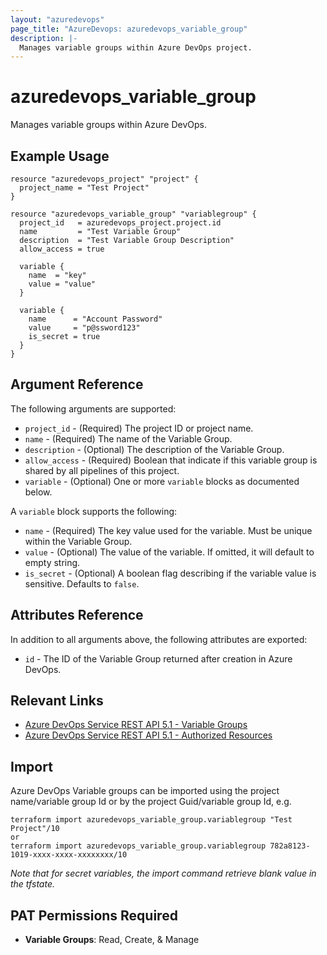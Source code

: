 ```yaml
---
layout: "azuredevops"
page_title: "AzureDevops: azuredevops_variable_group"
description: |-
  Manages variable groups within Azure DevOps project.
---
```


# azuredevops_variable_group
Manages variable groups within Azure DevOps.

## Example Usage

```hcl
resource "azuredevops_project" "project" {
  project_name = "Test Project"
}

resource "azuredevops_variable_group" "variablegroup" {
  project_id   = azuredevops_project.project.id
  name         = "Test Variable Group"
  description  = "Test Variable Group Description"
  allow_access = true

  variable {
    name  = "key"
    value = "value"
  }

  variable {
    name      = "Account Password"
    value     = "p@ssword123"
    is_secret = true
  }
}
```

## Argument Reference

The following arguments are supported:

* `project_id` - (Required) The project ID or project name.
* `name` - (Required) The name of the Variable Group.
* `description` - (Optional) The description of the Variable Group.
* `allow_access` - (Required) Boolean that indicate if this variable group is shared by all pipelines of this project.
* `variable` - (Optional) One or more `variable` blocks as documented below.

A `variable` block supports the following:

* `name` - (Required) The key value used for the variable. Must be unique within the Variable Group.
* `value` - (Optional) The value of the variable. If omitted, it will default to empty string.
* `is_secret` - (Optional) A boolean flag describing if the variable value is sensitive. Defaults to `false`.

## Attributes Reference

In addition to all arguments above, the following attributes are exported:

* `id` - The ID of the Variable Group returned after creation in Azure DevOps.

## Relevant Links
* [Azure DevOps Service REST API 5.1 - Variable Groups](https://docs.microsoft.com/en-us/rest/api/azure/devops/distributedtask/variablegroups?view=azure-devops-rest-5.1)
* [Azure DevOps Service REST API 5.1 - Authorized Resources](https://docs.microsoft.com/en-us/rest/api/azure/devops/build/authorizedresources?view=azure-devops-rest-5.1)

## Import
Azure DevOps Variable groups can be imported using the project name/variable group Id or by the project Guid/variable group Id, e.g.
 
 ```
 terraform import azuredevops_variable_group.variablegroup "Test Project"/10
 or
 terraform import azuredevops_variable_group.variablegroup 782a8123-1019-xxxx-xxxx-xxxxxxxx/10
 ```

*Note that for secret variables, the import command retrieve blank value in the tfstate.*

## PAT Permissions Required

- **Variable Groups**: Read, Create, & Manage
